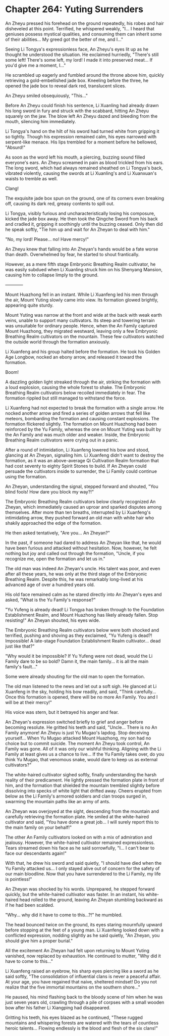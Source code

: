 # Chapter 264: Yuting Surrenders

An Zheyu pressed his forehead on the ground repeatedly, his robes and hair disheveled at this point. Terrified, he whispered weakly, "I... I heard that geniuses possess mystical qualities, and consuming them can inherit some of their abilities... My greed got the better of me, and I..."

Seeing Li Tongya's expressionless face, An Zheyu's eyes lit up as he thought he understood the situation. He exclaimed hurriedly, "There's still some left! There's some left, my lord! I made it into preserved meat... If you'd give me a moment, I..."

He scrambled up eagerly and fumbled around the throne above him, quickly retrieving a gold-embellished jade box. Kneeling before the three, he opened the jade box to reveal dark red, translucent slices.

An Zheyu smiled obsequiously, "This..."

Before An Zheyu could finish his sentence, Li Xuanling had already drawn his long sword in fury and struck with the scabbard, hitting An Zheyu squarely on the jaw. The blow left An Zheyu dazed and bleeding from the mouth, silencing him immediately.

Li Tongya's hand on the hilt of his sword had turned white from gripping it so tightly. Though his expression remained calm, his eyes narrowed with serpent-like menace. His lips trembled for a moment before he bellowed, "Absurd!"

As soon as the word left his mouth, a piercing, buzzing sound filled everyone's ears. An Zheyu screamed in pain as blood trickled from his ears. The long sword, which had always remained sheathed on Li Tongya's back, vibrated violently, causing the swords at Li Xuanling's and Li Xuanxuan's waists to tremble as well.

Clang!

The exquisite jade box spun on the ground, one of its corners even breaking off, causing its dark red, greasy contents to spill out.

Li Tongya, visibly furious and uncharacteristically losing his composure, kicked the jade box away. He then took the Qingche Sword from his back and cradled it, gripping it soothingly until the buzzing ceased. Only then did he speak softly, "Tie him up and wait for An Zheyan to deal with him."

"No, my lord! Please... no! Have mercy!"

An Zheyu knew that falling into An Zheyan's hands would be a fate worse than death. Overwhelmed by fear, he started to shout frantically.

However, as a mere fifth stage Embryonic Breathing Realm cultivator, he was easily subdued when Li Xuanling struck him on his Shenyang Mansion, causing him to collapse limply to the ground.

————

Mount Huazhong fell in an instant. While Li Xuanfeng led his men through the air, Mount Yuting slowly came into view. Its formation glowed brightly, appearing quite sturdy.

Mount Yuting was narrow at the front and wide at the back with weak earth veins, unable to support many cultivators. Its steep and towering terrain was unsuitable for ordinary people. Hence, when the An Family captured Mount Huazhong, they migrated westward, leaving only a few Embryonic Breathing Realm cultivators on the mountain. These few cultivators watched the outside world through the formation anxiously.

Li Xuanfeng and his group halted before the formation. He took his Golden Age Longbow, nocked an ebony arrow, and released it toward the formation.

Boom!

A dazzling golden light streaked through the air, striking the formation with a loud explosion, causing the whole forest to shake. The Embryonic Breathing Realm cultivators below recoiled immediately in fear. The formation rippled but still managed to withstand the force.

Li Xuanfeng had not expected to break the formation with a single arrow. He nocked another arrow and fired a series of golden arrows that fell like meteors, bombarding the formation and causing constant explosions. The formation flickered slightly. The formation on Mount Huazhong had been reinforced by the Yu Family, whereas the one on Mount Yuting was built by the An Family and was much older and weaker. Inside, the Embryonic Breathing Realm cultivators were crying out in a panic.

After a round of intimidation, Li Xuanfeng lowered his bow and stood, glancing at An Zheyan, signaling him. Li Xuanfeng didn't want to destroy the formation, as it was an above-average Qi Cultivation Realm formation that had cost seventy to eighty Spirit Stones to build. If An Zheyan could persuade the cultivators inside to surrender, the Li Family could continue using the formation.

An Zheyan, understanding the signal, stepped forward and shouted, "You blind fools! How dare you block my way?!"

The Embryonic Breathing Realm cultivators below clearly recognized An Zheyan, which immediately caused an uproar and sparked disputes among themselves. After more than ten breaths, interrupted by Li Xuanfeng's intimidating arrow, they pushed forward an old man with white hair who shakily approached the edge of the formation.

He then asked tentatively, "Are you... An Zheyan?"

In the past, if someone had dared to address An Zheyan like that, he would have been furious and attacked without hesitation. Now, however, he felt nothing but joy and called out through the formation, "Uncle, if you recognize me, open the formation and let us in."

The old man was indeed An Zheyan's uncle. His talent was poor, and even after all these years, he was only at the third stage of the Embryonic Breathing Realm. Despite this, he was remarkably long-lived at his advanced age of over a hundred years old.

His old face remained calm as he stared directly into An Zheyan's eyes and asked, "What is the Yu Family's response?"

"Yu Yufeng is already dead! Li Tongya has broken through to the Foundation Establishment Realm, and Mount Huazhong has likely already fallen. Stop resisting!" An Zheyan shouted, his eyes wide.

The Embryonic Breathing Realm cultivators below were both shocked and terrified, pushing and shoving as they exclaimed, "Yu Yufeng is dead?! Impossible! A late-stage Foundation Establishment Realm cultivator... dead just like that?"

"Why would it be impossible? If Yu Yufeng were not dead, would the Li Family dare to be so bold? Damn it, the main family... it is all the main family's fault..."

Some were already shouting for the old man to open the formation.

The old man listened to the news and let out a soft sigh. He glanced at Li Xuanfeng in the sky, holding his bow readily, and said, "Think carefully... Once this formation is opened, there will be no more An Family. You and I will be at their mercy!"

His voice was stern, but it betrayed his anger and fear.

An Zheyan's expression switched briefly to grief and anger before becoming resolute. He gritted his teeth and said, "Uncle... There is no An Family anymore! An Zheyu is just Yu Mugao's lapdog. Stop deceiving yourself... When Yu Mugao attacked Mount Huazhong, my son had no choice but to commit suicide. The moment An Zheyu took control, An Family was gone. All of it was only our wishful thinking. Aligning with the Li Family at least gives us a chance to live... If the Yu Family takes over, do you think Yu Mugao, that venomous snake, would dare to keep us as external cultivators?"

The white-haired cultivator sighed softly, finally understanding the harsh reality of their predicament. He lightly pressed the formation plate in front of him, and the formation that shielded the mountain trembled slightly before dissolving into specks of white light that drifted away. Cheers erupted from below as the Li Family's armored soldiers and clan troops surged in, swarming the mountain paths like an army of ants.

An Zheyan was overjoyed at the sight, descending from the mountain and carefully retrieving the formation plate. He smiled at the white-haired cultivator and said, "You have done a great job... I will surely report this to the main family on your behalf!"

The other An Family cultivators looked on with a mix of admiration and jealousy. However, the white-haired cultivator remained expressionless. Tears streamed down his face as he said sorrowfully, "I... I can't bear to face our descendants again!"

With that, he drew his sword and said quietly, "I should have died when the Yu Family attacked us... I only stayed alive out of concern for the safety of our main bloodline. Now that you have surrendered to the Li Family, my life is pointless!"

An Zheyan was shocked by his words. Unprepared, he stepped forward quickly, but the white-haired cultivator was faster. In an instant, his white-haired head rolled to the ground, leaving An Zheyan stumbling backward as if he had been scalded.

"Why... why did it have to come to this...?!" he mumbled.

The head bounced twice on the ground, its eyes staring mournfully upward before stopping at the feet of a young man. Li Xuanfeng looked down with a conflicted expression, nodding slightly as he said quietly, "An Zheyan, you should give him a proper burial."

All the excitement An Zheyan had felt upon returning to Mount Yuting vanished, now replaced by exhaustion. He continued to mutter, "Why did it have to come to this..."

Li Xuanfeng raised an eyebrow, his sharp eyes piercing like a sword as he said softly, "The consolidation of influential clans is never a peaceful affair. At your age, you have regained that naive, sheltered mindset! Do you not realize that the five immortal mountains on the southern shore..."

He paused, his mind flashing back to the bloody scene of him when he was just seven years old, crawling through a pile of corpses with a small wooden bow after his father Li Xiangping had disappeared.

Gritting his teeth, his eyes blazed as he continued, "These rugged mountains and whispering forests are watered with the tears of countless heroic talents... Flowing endlessly is the blood and flesh of the six clans!"

